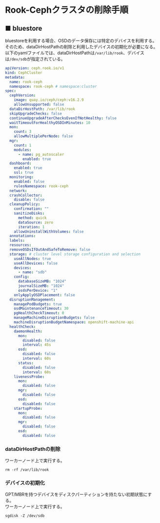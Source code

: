 # Rook-Cephクラスタの削除手順
## ■ bluestore
bluestoreを利用する場合、OSDのデータ保存には特定のデバイスを利用する。  
そのため、dataDirHostPathの削除と利用したデバイスの初期化が必要になる。  
以下のyamlファイルでは、dataDirHostPathは`/var/lib/rook`、デバイスは`/dev/sdb`が指定されている。
```yaml
apiVersion: ceph.rook.io/v1
kind: CephCluster
metadata:
  name: rook-ceph
  namespace: rook-ceph # namespace:cluster
spec:
  cephVersion:
    image: quay.io/ceph/ceph:v16.2.9
    allowUnsupported: false
  dataDirHostPath: /var/lib/rook
  skipUpgradeChecks: false
  continueUpgradeAfterChecksEvenIfNotHealthy: false
  waitTimeoutForHealthyOSDInMinutes: 10
  mon:
    count: 3
    allowMultiplePerNode: false
  mgr:
    count: 1
    modules:
      - name: pg_autoscaler
        enabled: true
  dashboard:
    enabled: true
    ssl: true
  monitoring:
    enabled: false
    rulesNamespace: rook-ceph
  network:
  crashCollector:
    disable: false
  cleanupPolicy:
    confirmation: ""
    sanitizeDisks:
      method: quick
      dataSource: zero
      iteration: 1
    allowUninstallWithVolumes: false
  annotations:
  labels:
  resources:
  removeOSDsIfOutAndSafeToRemove: false
  storage: # cluster level storage configuration and selection
    useAllNodes: true
    useAllDevices: false
    devices:
      - name: "sdb"
    config:
      databaseSizeMB: "1024"
      journalSizeMB: "1024"
      osdsPerDevice: "1"
    onlyApplyOSDPlacement: false
  disruptionManagement:
    managePodBudgets: true
    osdMaintenanceTimeout: 30
    pgHealthCheckTimeout: 0
    manageMachineDisruptionBudgets: false
    machineDisruptionBudgetNamespace: openshift-machine-api
  healthCheck:
    daemonHealth:
      mon:
        disabled: false
        interval: 45s
      osd:
        disabled: false
        interval: 60s
      status:
        disabled: false
        interval: 60s
    livenessProbe:
      mon:
        disabled: false
      mgr:
        disabled: false
      osd:
        disabled: false
    startupProbe:
      mon:
        disabled: false
      mgr:
        disabled: false
      osd:
        disabled: false
```

### dataDirHostPathの削除
ワーカーノード上で実行する。
```
rm -rf /var/lib/rook
```

### デバイスの初期化
GPT/MBRを持つデバイスをディスクパーティションを持たない初期状態にする。  
ワーカーノード上で実行する。
```
sgdisk -Z /dev/sdb
```
